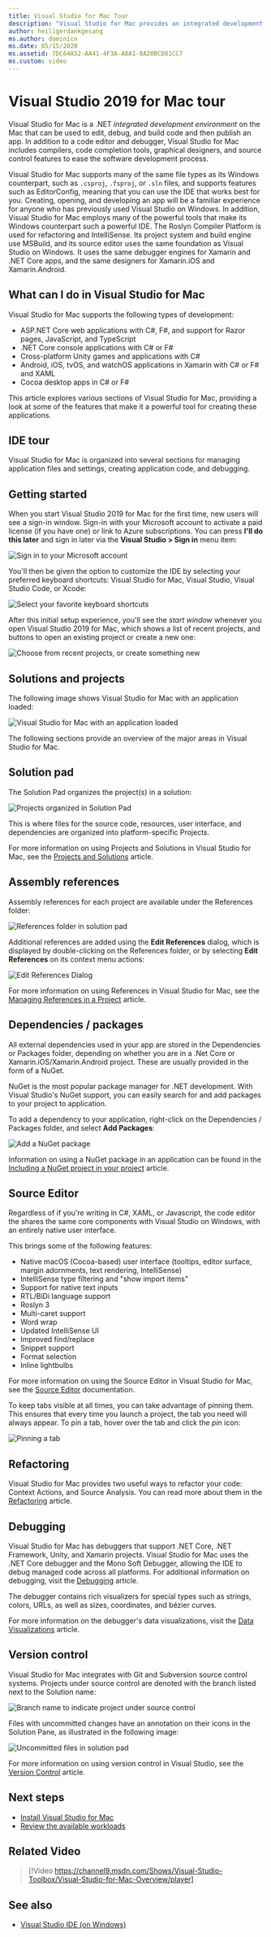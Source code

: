 ```yaml
---
title: Visual Studio for Mac Tour
description: "Visual Studio for Mac provides an integrated development environment to build .NET applications on macOS, including ASP.NET Core websites and Xamarin projects for iOS, Android, Mac, and Xamarin.Forms."
author: heiligerdankgesang
ms.author: dominicn
ms.date: 05/15/2020
ms.assetid: 7DC64A52-AA41-4F3A-A8A1-8A20BCD81CC7
ms.custom: video
---
```


# Visual Studio 2019 for Mac tour

Visual Studio for Mac is a .NET _integrated development environment_ on the Mac that can be used to edit, debug, and build code and then publish an app. In addition to a code editor and debugger, Visual Studio for Mac includes compilers, code completion tools, graphical designers, and source control features to ease the software development process.

Visual Studio for Mac supports many of the same file types as its Windows counterpart, such as `.csproj`, `.fsproj`, or `.sln` files, and supports features such as EditorConfig, meaning that you can use the IDE that works best for you.
Creating, opening, and developing an app will be a familiar experience for anyone who has previously used Visual Studio on Windows. In addition, Visual Studio for Mac employs many of the powerful tools that make its Windows counterpart such a powerful IDE. The Roslyn Compiler Platform is used for refactoring and IntelliSense. Its project system and build engine use MSBuild, and its source editor uses the same foundation as Visual Studio on Windows. It uses the same debugger engines for Xamarin and .NET Core apps, and the same designers for Xamarin.iOS and Xamarin.Android.

## What can I do in Visual Studio for Mac

Visual Studio for Mac supports the following types of development:

- ASP.NET Core web applications with C#, F#, and support for Razor pages, JavaScript, and TypeScript
- .NET Core console applications with C# or F#
- Cross-platform Unity games and applications with C#
- Android, iOS, tvOS, and watchOS applications in Xamarin with C# or F# and XAML
- Cocoa desktop apps in C# or F#

This article explores various sections of Visual Studio for Mac, providing a look at some of the features that make it a powerful tool for creating these applications.

## IDE tour

Visual Studio for Mac is organized into several sections for managing application files and settings, creating application code, and debugging.

## Getting started

When you start Visual Studio 2019 for Mac for the first time, new users will see a sign-in window. Sign-in with your Microsoft account to activate a paid license (if you have one) or link to Azure subscriptions. You can press **I'll do this later** and sign in later via the **Visual Studio > Sign in** menu item:

![Sign in to your Microsoft account](media/ide-tour-2019-start-signin.png)

You'll then be given the option to customize the IDE by selecting your preferred keyboard shortcuts: Visual Studio for Mac, Visual Studio, Visual Studio Code, or Xcode:

![Select your favorite keyboard shortcuts](media/ide-tour-2019-keyboard-shortcut.png)

After this initial setup experience, you'll see the _start window_ whenever you open Visual Studio 2019 for Mac, which shows a list of recent projects, and buttons to open an existing project or create a new one:

![Choose from recent projects, or create something new](media/ide-tour-2019-start-projects.png)

## Solutions and projects

The following image shows Visual Studio for Mac with an application loaded:

![Visual Studio for Mac with an application loaded](media/ide-tour-image17.png)

The following sections provide an overview of the major areas in Visual Studio for Mac.

## Solution pad

The Solution Pad organizes the project(s) in a solution:

![Projects organized in Solution Pad](media/ide-tour-image18.png)

This is where files for the source code, resources, user interface, and dependencies are organized into platform-specific Projects.

For more information on using Projects and Solutions in Visual Studio for Mac, see the [Projects and Solutions](/visualstudio/mac/projects-and-solutions) article.

## Assembly references

Assembly references for each project are available under the References folder:

![References folder in solution pad](media/ide-tour-image19.png)

Additional references are added using the **Edit References** dialog, which is displayed by double-clicking on the References folder, or by selecting **Edit References** on its context menu actions:

![Edit References Dialog](media/ide-tour-image20.png)

For more information on using References in Visual Studio for Mac, see the [Managing References in a Project](/visualstudio/mac/managing-references-in-a-project) article.

## Dependencies / packages

All external dependencies used in your app are stored in the Dependencies or Packages folder, depending on whether you are in a .Net Core or Xamarin.iOS/Xamarin.Android project. These are usually provided in the form of a NuGet.

NuGet is the most popular package manager for .NET development. With Visual Studio's NuGet support, you can easily search for and add packages to your project to application.

To add a dependency to your application, right-click on the Dependencies / Packages folder, and select **Add Packages**:

![Add a NuGet package](media/ide-tour-image21.png)

Information on using a NuGet package in an application can be found in the [Including a NuGet project in your project](/visualstudio/mac/nuget-walkthrough) article.

## Source Editor

Regardless of if you're writing in C#, XAML, or Javascript, the code editor the shares the same core components with Visual Studio on Windows, with an entirely native user interface.

This brings some of the following features:

* Native macOS (Cocoa-based) user interface (tooltips, editor surface, margin adornments, text rendering, IntelliSense)
* IntelliSense type filtering and "show import items"
* Support for native text inputs
* RTL/BiDi language support
* Roslyn 3
* Multi-caret support
* Word wrap
* Updated IntelliSense UI
* Improved find/replace
* Snippet support 
* Format selection
* Inline lightbulbs

For more information on using the Source Editor in Visual Studio for Mac, see the [Source Editor](/visualstudio/mac/source-editor) documentation.

To keep tabs visible at all times, you can take advantage of pinning them. This ensures that every time you launch a project, the tab you need will always appear. To pin a tab, hover over the tab and click the _pin_ icon:

![Pinning a tab](media/ide-tour-tabpin.png)

## Refactoring

Visual Studio for Mac provides two useful ways to refactor your code: Context Actions, and Source Analysis. You can read more about them in the [Refactoring](/visualstudio/mac/refactoring) article.

## Debugging

Visual Studio for Mac has debuggers that support .NET Core, .NET Framework, Unity, and Xamarin projects. Visual Studio for Mac uses the .NET Core debugger and the Mono Soft Debugger, allowing the IDE to debug managed code across all platforms. For additional information on debugging, visit the [Debugging](/visualstudio/mac/debugging) article.

The debugger contains rich visualizers for special types such as strings, colors, URLs, as well as sizes, coordinates, and bézier curves.

For more information on the debugger's data visualizations, visit the [Data Visualizations](/visualstudio/mac/data-visualizations) article.

## Version control

Visual Studio for Mac integrates with Git and Subversion source control systems. Projects under source control are denoted with the branch listed next to the Solution name:

![Branch name to indicate project under source control](media/ide-tour-image22.png)

Files with uncommitted changes have an annotation on their icons in the Solution Pane, as illustrated in the following image:

![Uncommitted files in solution pad](media/ide-tour-image23.png)

For more information on using version control in Visual Studio, see the [Version Control](/visualstudio/mac/version-control) article.

## Next steps

- [Install Visual Studio for Mac](installation.md)
- [Review the available workloads](workloads.md)

## Related Video

> [!Video https://channel9.msdn.com/Shows/Visual-Studio-Toolbox/Visual-Studio-for-Mac-Overview/player]

## See also

- [Visual Studio IDE (on Windows)](/visualstudio/ide/visual-studio-ide)
